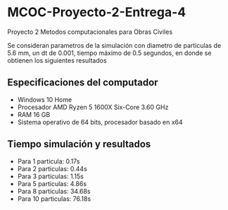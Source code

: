 # MCOC-Proyecto-2-Entrega-4
Proyecto 2 Metodos computacionales para Obras Civiles

Se consideran parametros de la simulación con diametro de particulas de 5.6 mm, un dt de 0.001, tiempo máximo de 0.5 segundos, en donde se obtienen los siguientes resultados

## Especificaciones del computador
  
  - Windows 10 Home
  - Procesador AMD Ryzen 5 1600X Six-Core 3.60 GHz
  - RAM 16 GB
  - Sistema operativo de 64 bits, procesador basado en x64

## Tiempo simulación y resultados

- Para 1 particula: 0.17s
- Para 2 particulas: 0.44s
- Para 3 particulas: 1.15s
- Para 5 particulas: 4.86s
- Para 8 particulas: 34.68s
- Para 10 particulas: 76.18s
	
